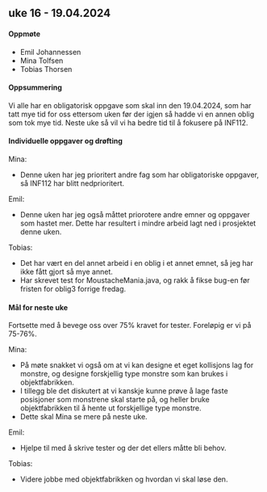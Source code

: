 ## uke 16 - 19.04.2024


#### Oppmøte
- Emil Johannessen
- Mina Tolfsen
- Tobias Thorsen

#### Oppsummering
Vi alle har en obligatorisk oppgave som skal inn den 19.04.2024, som har tatt mye tid for oss ettersom uken 
før der igjen så hadde vi en annen oblig som tok mye tid. Neste uke så vil vi ha bedre tid til å fokusere på INF112.


#### Individuelle oppgaver og drøfting
Mina:
- Denne uken har jeg prioritert andre fag som har obligatoriske oppgaver, så INF112 har blitt nedprioritert.

Emil:
- Denne uken har jeg også måttet priorotere andre emner og oppgaver som hastet mer. Dette har resultert i mindre arbeid lagt ned i prosjektet denne uken.

Tobias:
- Det har vært en del annet arbeid i en oblig i et annet emnet, så jeg har ikke fått gjort så mye annet.
- Har skrevet test for MoustacheMania.java, og rakk å fikse bug-en før fristen for oblig3 forrige fredag.

#### Mål for neste uke
Fortsette med å bevege oss over 75% kravet for tester. Foreløpig er vi på 75-76%.

Mina:
- På møte snakket vi også om at vi kan designe et eget kollisjons lag for monstre, og designe forskjellig type monstre som kan brukes i objektfabrikken.
- I tillegg ble det diskutert at vi kanskje kunne prøve å lage faste posisjoner som monstrene skal starte på, og heller bruke objektfabrikken til å hente ut forskjellige type monstre.
- Dette skal Mina se mere på neste uke.

Emil:
- Hjelpe til med å skrive tester og der det ellers måtte bli behov.

Tobias:
- Videre jobbe med objektfabrikken og hvordan vi skal løse den.
